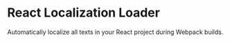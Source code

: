 # React Localization Loader

Automatically localize all texts in your React project during Webpack builds.